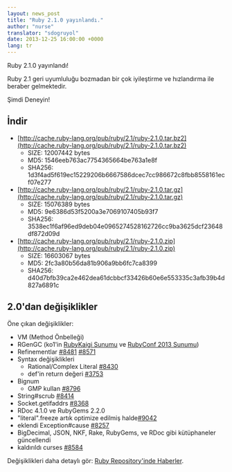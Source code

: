 ```yaml
---
layout: news_post
title: "Ruby 2.1.0 yayınlandı."
author: "nurse"
translator: "sdogruyol"
date: 2013-12-25 16:00:00 +0000
lang: tr
---
```


Ruby 2.1.0 yayınlandı!

Ruby 2.1 geri uyumluluğu bozmadan bir çok iyileştirme ve hızlandırma ile beraber
gelmektedir.

Şimdi Deneyin!

## İndir

* [http://cache.ruby-lang.org/pub/ruby/2.1/ruby-2.1.0.tar.bz2](http://cache.ruby-lang.org/pub/ruby/2.1/ruby-2.1.0.tar.bz2)
  * SIZE:   12007442 bytes
  * MD5:    1546eeb763ac7754365664be763a1e8f
  * SHA256: 1d3f4ad5f619ec15229206b6667586dcec7cc986672c8fbb8558161ecf07e277
* [http://cache.ruby-lang.org/pub/ruby/2.1/ruby-2.1.0.tar.gz](http://cache.ruby-lang.org/pub/ruby/2.1/ruby-2.1.0.tar.gz)
  * SIZE:   15076389 bytes
  * MD5:    9e6386d53f5200a3e7069107405b93f7
  * SHA256: 3538ec1f6af96ed9deb04e0965274528162726cc9ba3625dcf23648df872d09d
* [http://cache.ruby-lang.org/pub/ruby/2.1/ruby-2.1.0.zip](http://cache.ruby-lang.org/pub/ruby/2.1/ruby-2.1.0.zip)
  * SIZE:   16603067 bytes
  * MD5:    2fc3a80b56da81b906a9bb6fc7ca8399
  * SHA256: d40d7bfb39ca2e462dea61dcbbcf33426b60e6e553335c3afb39b4d827a6891c

## 2.0'dan değişiklikler

Öne çıkan değişiklikler:

* VM (Method Önbelleği)
* RGenGC (ko1'in [RubyKaigi Sunumu](http://rubykaigi.org/2013/talk/S73) ve [RubyConf 2013 Sunumu](http://www.atdot.net/~ko1/activities/rubyconf2013-ko1_pub.pdf))
* Refinementlar [#8481](https://bugs.ruby-lang.org/issues/8481) [#8571](https://bugs.ruby-lang.org/issues/8571)
* Syntax değişiklikleri
  * Rational/Complex Literal [#8430](https://bugs.ruby-lang.org/issues/8430)
  * def'in return değeri [#3753](https://bugs.ruby-lang.org/issues/3753)
* Bignum
  * GMP kullan [#8796](https://bugs.ruby-lang.org/issues/8796)
* String#scrub [#8414](https://bugs.ruby-lang.org/issues/8414)
* Socket.getifaddrs [#8368](https://bugs.ruby-lang.org/issues/8368)
* RDoc 4.1.0 ve RubyGems 2.2.0
* "literal".freeze artık optimize edilmiş halde[#9042](https://bugs.ruby-lang.org/issues/9042)
* eklendi Exception#cause [#8257](https://bugs.ruby-lang.org/issues/8257)
* BigDecimal, JSON, NKF, Rake, RubyGems, ve RDoc gibi kütüphaneler güncellendi
* kaldırıldı curses [#8584](https://bugs.ruby-lang.org/issues/8584)

Değişiklikleri daha detaylı gör: [Ruby Repository'inde Haberler](https://github.com/ruby/ruby/blob/v2_1_0/NEWS).
